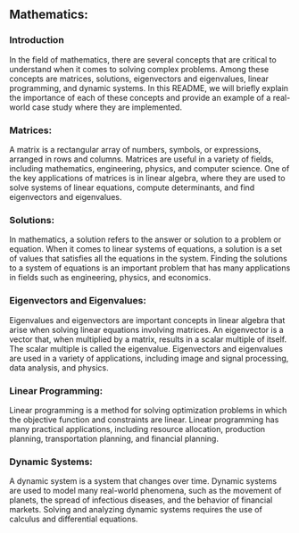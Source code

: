 ## Mathematics:

### Introduction

In the field of mathematics, there are several concepts that are critical to understand when it comes to solving complex problems. Among these concepts are matrices, solutions, eigenvectors and eigenvalues, linear programming, and dynamic systems. In this README, we will briefly explain the importance of each of these concepts and provide an example of a real-world case study where they are implemented.

### Matrices:
A matrix is a rectangular array of numbers, symbols, or expressions, arranged in rows and columns. Matrices are useful in a variety of fields, including mathematics, engineering, physics, and computer science. One of the key applications of matrices is in linear algebra, where they are used to solve systems of linear equations, compute determinants, and find eigenvectors and eigenvalues.

### Solutions:
In mathematics, a solution refers to the answer or solution to a problem or equation. When it comes to linear systems of equations, a solution is a set of values that satisfies all the equations in the system. Finding the solutions to a system of equations is an important problem that has many applications in fields such as engineering, physics, and economics.

### Eigenvectors and Eigenvalues:
Eigenvalues and eigenvectors are important concepts in linear algebra that arise when solving linear equations involving matrices. An eigenvector is a vector that, when multiplied by a matrix, results in a scalar multiple of itself. The scalar multiple is called the eigenvalue. Eigenvectors and eigenvalues are used in a variety of applications, including image and signal processing, data analysis, and physics.

### Linear Programming:
Linear programming is a method for solving optimization problems in which the objective function and constraints are linear. Linear programming has many practical applications, including resource allocation, production planning, transportation planning, and financial planning.

### Dynamic Systems:
A dynamic system is a system that changes over time. Dynamic systems are used to model many real-world phenomena, such as the movement of planets, the spread of infectious diseases, and the behavior of financial markets. Solving and analyzing dynamic systems requires the use of calculus and differential equations.


